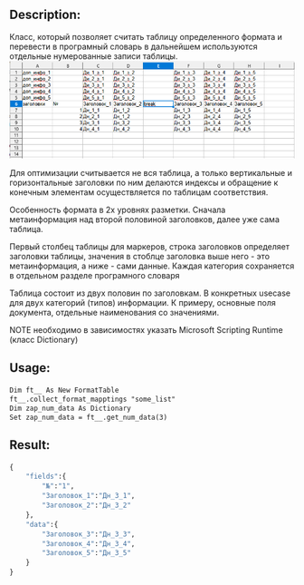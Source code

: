 ## Description:

Класс, который позволяет считать таблицу определенного формата и перевести в програмный словарь
в дальнейшем используются отдельные нумерованные записи таблицы.
![](table_example.PNG)

Для оптимизации считывается не вся таблица, а только вертикальные и горизонтальные заголовки 
по ним делаются индексы и обращение к конечным элементам осуществляется по таблицам соответствия.

Особенность формата в 2х уровнях разметки.
Сначала метаинформация над второй половиной заголовков, далее уже сама таблица.

Первый столбец таблицы для маркеров, 
строка заголовков определяет заголовки таблицы,
значения в стоблце заголовка выше него - это метаинформация, а ниже - сами данные.
Каждая категория сохраняется в отдельном разделе програмного словаря

Таблица состоит из двух половин по заголовкам.
В конкретных usecase для двух категорий (типов) информации.
К примеру, основные поля документа, отдельные наименования со значениями.

NOTE необходимо в зависимостях указать Microsoft Scripting Runtime (класс Dictionary)



## Usage:
``` VBA
Dim ft__ As New FormatTable
ft__.collect_format_mapptings "some_list"
Dim zap_num_data As Dictionary
Set zap_num_data = ft__.get_num_data(3)
```
## Result:
``` python
{
	"fields":{
		"№":"1",
		"Заголовок_1":"Дн_3_1",
		"Заголовок_2":"Дн_3_2"
	},
	"data":{
		"Заголовок_3":"Дн_3_3",
		"Заголовок_4":"Дн_3_4",
		"Заголовок_5":"Дн_3_5"
	}
}
```
